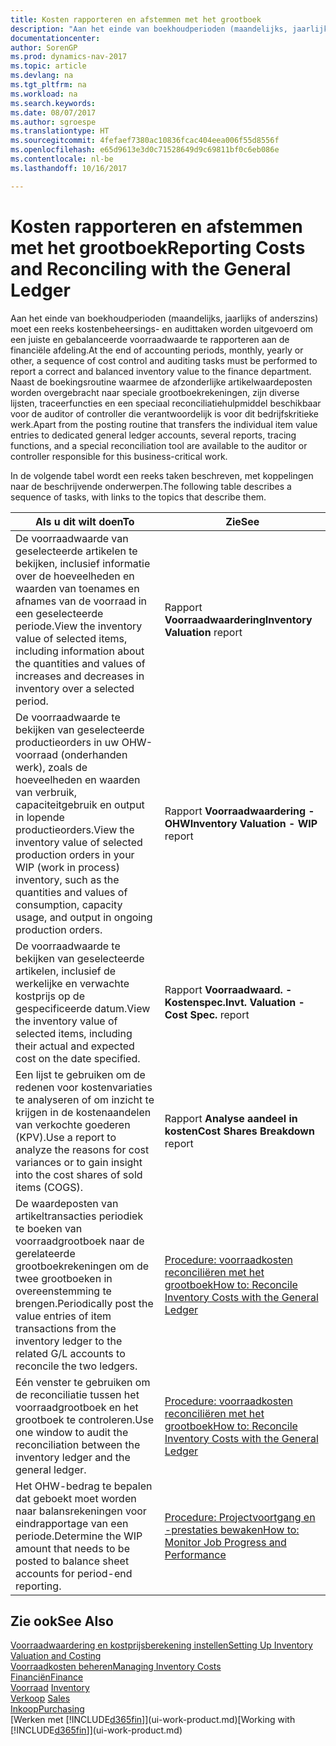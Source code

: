 ```yaml
---
title: Kosten rapporteren en afstemmen met het grootboek
description: "Aan het einde van boekhoudperioden (maandelijks, jaarlijks of anderszins) moet een reeks kostenbeheersings- en audittaken worden uitgevoerd om een juiste en gebalanceerde voorraadwaarde te rapporteren aan de financiële afdeling. Naast de boekingsroutine waarmee de afzonderlijke artikelwaardeposten worden overgebracht naar speciale grootboekrekeningen, zijn diverse lijsten, traceerfuncties en een speciaal reconciliatiehulpmiddel beschikbaar voor de auditor of controller die verantwoordelijk is voor dit bedrijfskritieke werk."
documentationcenter: 
author: SorenGP
ms.prod: dynamics-nav-2017
ms.topic: article
ms.devlang: na
ms.tgt_pltfrm: na
ms.workload: na
ms.search.keywords: 
ms.date: 08/07/2017
ms.author: sgroespe
ms.translationtype: HT
ms.sourcegitcommit: 4fefaef7380ac10836fcac404eea006f55d8556f
ms.openlocfilehash: e65d9613e3d0c71528649d9c69811bf0c6eb086e
ms.contentlocale: nl-be
ms.lasthandoff: 10/16/2017

---
```

# <a name="reporting-costs-and-reconciling-with-the-general-ledger"></a><span data-ttu-id="d7e91-104">Kosten rapporteren en afstemmen met het grootboek</span><span class="sxs-lookup"><span data-stu-id="d7e91-104">Reporting Costs and Reconciling with the General Ledger</span></span>
<span data-ttu-id="d7e91-105">Aan het einde van boekhoudperioden (maandelijks, jaarlijks of anderszins) moet een reeks kostenbeheersings- en audittaken worden uitgevoerd om een juiste en gebalanceerde voorraadwaarde te rapporteren aan de financiële afdeling.</span><span class="sxs-lookup"><span data-stu-id="d7e91-105">At the end of accounting periods, monthly, yearly or other, a sequence of cost control and auditing tasks must be performed to report a correct and balanced inventory value to the finance department.</span></span> <span data-ttu-id="d7e91-106">Naast de boekingsroutine waarmee de afzonderlijke artikelwaardeposten worden overgebracht naar speciale grootboekrekeningen, zijn diverse lijsten, traceerfuncties en een speciaal reconciliatiehulpmiddel beschikbaar voor de auditor of controller die verantwoordelijk is voor dit bedrijfskritieke werk.</span><span class="sxs-lookup"><span data-stu-id="d7e91-106">Apart from the posting routine that transfers the individual item value entries to dedicated general ledger accounts, several reports, tracing functions, and a special reconciliation tool are available to the auditor or controller responsible for this business-critical work.</span></span>  

 <span data-ttu-id="d7e91-107">In de volgende tabel wordt een reeks taken beschreven, met koppelingen naar de beschrijvende onderwerpen.</span><span class="sxs-lookup"><span data-stu-id="d7e91-107">The following table describes a sequence of tasks, with links to the topics that describe them.</span></span>   

|<span data-ttu-id="d7e91-108">**Als u dit wilt doen**</span><span class="sxs-lookup"><span data-stu-id="d7e91-108">**To**</span></span>|<span data-ttu-id="d7e91-109">**Zie**</span><span class="sxs-lookup"><span data-stu-id="d7e91-109">**See**</span></span>|  
|------------|-------------|  
|<span data-ttu-id="d7e91-110">De voorraadwaarde van geselecteerde artikelen te bekijken, inclusief informatie over de hoeveelheden en waarden van toenames en afnames van de voorraad in een geselecteerde periode.</span><span class="sxs-lookup"><span data-stu-id="d7e91-110">View the inventory value of selected items, including information about the quantities and values of increases and decreases in inventory over a selected period.</span></span>|<span data-ttu-id="d7e91-111">Rapport **Voorraadwaardering**</span><span class="sxs-lookup"><span data-stu-id="d7e91-111">**Inventory Valuation** report</span></span>|  
|<span data-ttu-id="d7e91-112">De voorraadwaarde te bekijken van geselecteerde productieorders in uw OHW-voorraad (onderhanden werk), zoals de hoeveelheden en waarden van verbruik, capaciteitgebruik en output in lopende productieorders.</span><span class="sxs-lookup"><span data-stu-id="d7e91-112">View the inventory value of selected production orders in your WIP (work in process) inventory, such as the quantities and values of consumption, capacity usage, and output in ongoing production orders.</span></span>|<span data-ttu-id="d7e91-113">Rapport **Voorraadwaardering - OHW**</span><span class="sxs-lookup"><span data-stu-id="d7e91-113">**Inventory Valuation - WIP** report</span></span>|  
|<span data-ttu-id="d7e91-114">De voorraadwaarde te bekijken van geselecteerde artikelen, inclusief de werkelijke en verwachte kostprijs op de gespecificeerde datum.</span><span class="sxs-lookup"><span data-stu-id="d7e91-114">View the inventory value of selected items, including their actual and expected cost on the date specified.</span></span>|<span data-ttu-id="d7e91-115">Rapport **Voorraadwaard. - Kostenspec.**</span><span class="sxs-lookup"><span data-stu-id="d7e91-115">**Invt. Valuation - Cost Spec.** report</span></span>|  
|<span data-ttu-id="d7e91-116">Een lijst te gebruiken om de redenen voor kostenvariaties te analyseren of om inzicht te krijgen in de kostenaandelen van verkochte goederen (KPV).</span><span class="sxs-lookup"><span data-stu-id="d7e91-116">Use a report to analyze the reasons for cost variances or to gain insight into the cost shares of sold items (COGS).</span></span>|<span data-ttu-id="d7e91-117">Rapport **Analyse aandeel in kosten**</span><span class="sxs-lookup"><span data-stu-id="d7e91-117">**Cost Shares Breakdown** report</span></span>|  
|<span data-ttu-id="d7e91-118">De waardeposten van artikeltransacties periodiek te boeken van voorraadgrootboek naar de gerelateerde grootboekrekeningen om de twee grootboeken in overeenstemming te brengen.</span><span class="sxs-lookup"><span data-stu-id="d7e91-118">Periodically post the value entries of item transactions from the inventory ledger to the related G/L accounts to reconcile the two ledgers.</span></span>|[<span data-ttu-id="d7e91-119">Procedure: voorraadkosten reconciliëren met het grootboek</span><span class="sxs-lookup"><span data-stu-id="d7e91-119">How to: Reconcile Inventory Costs with the General Ledger</span></span>](finance-how-to-post-inventory-costs-to-the-general-ledger.md)|  
|<span data-ttu-id="d7e91-120">Eén venster te gebruiken om de reconciliatie tussen het voorraadgrootboek en het grootboek te controleren.</span><span class="sxs-lookup"><span data-stu-id="d7e91-120">Use one window to audit the reconciliation between the inventory ledger and the general ledger.</span></span>|[<span data-ttu-id="d7e91-121">Procedure: voorraadkosten reconciliëren met het grootboek</span><span class="sxs-lookup"><span data-stu-id="d7e91-121">How to: Reconcile Inventory Costs with the General Ledger</span></span>](finance-how-to-post-inventory-costs-to-the-general-ledger.md)|  
|<span data-ttu-id="d7e91-122">Het OHW-bedrag te bepalen dat geboekt moet worden naar balansrekeningen voor eindrapportage van een periode.</span><span class="sxs-lookup"><span data-stu-id="d7e91-122">Determine the WIP amount that needs to be posted to balance sheet accounts for period-end reporting.</span></span>|[<span data-ttu-id="d7e91-123">Procedure: Projectvoortgang en -prestaties bewaken</span><span class="sxs-lookup"><span data-stu-id="d7e91-123">How to: Monitor Job Progress and Performance</span></span>](projects-how-monitor-progress-performance.md)|

## <a name="see-also"></a><span data-ttu-id="d7e91-124">Zie ook</span><span class="sxs-lookup"><span data-stu-id="d7e91-124">See Also</span></span>  
[<span data-ttu-id="d7e91-125">Voorraadwaardering en kostprijsberekening instellen</span><span class="sxs-lookup"><span data-stu-id="d7e91-125">Setting Up Inventory Valuation and Costing</span></span>](finance-set-up-inventory-valuation-and-costing.md)  
[<span data-ttu-id="d7e91-126">Voorraadkosten beheren</span><span class="sxs-lookup"><span data-stu-id="d7e91-126">Managing Inventory Costs</span></span>](finance-manage-inventory-costs.md)  
[<span data-ttu-id="d7e91-127">Financiën</span><span class="sxs-lookup"><span data-stu-id="d7e91-127">Finance</span></span>](finance.md)  
<span data-ttu-id="d7e91-128">[Voorraad](inventory-manage-inventory.md) </span><span class="sxs-lookup"><span data-stu-id="d7e91-128">[Inventory](inventory-manage-inventory.md) </span></span>  
<span data-ttu-id="d7e91-129">[Verkoop](sales-manage-sales.md) </span><span class="sxs-lookup"><span data-stu-id="d7e91-129">[Sales](sales-manage-sales.md) </span></span>  
[<span data-ttu-id="d7e91-130">Inkoop</span><span class="sxs-lookup"><span data-stu-id="d7e91-130">Purchasing</span></span>](purchasing-manage-purchasing.md)  
<span data-ttu-id="d7e91-131">[Werken met [!INCLUDE[d365fin](includes/d365fin_md.md)]](ui-work-product.md)</span><span class="sxs-lookup"><span data-stu-id="d7e91-131">[Working with [!INCLUDE[d365fin](includes/d365fin_md.md)]](ui-work-product.md)</span></span>

